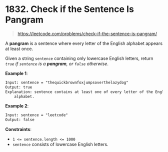 # 1832. Check if the Sentence Is Pangram

> <https://leetcode.com/problems/check-if-the-sentence-is-pangram/>

A **pangram** is a sentence where every letter of the English alphabet appears
at least once.

Given a string `sentence` containing only lowercase English letters, return
*`true` if `sentence` is a **pangram**, or `false` otherwise*.

**Example 1**:

```txt
Input: sentence = "thequickbrownfoxjumpsoverthelazydog"
Output: true
Explanation: sentence contains at least one of every letter of the English
    alphabet.
```

**Example 2**:

```txt
Input: sentence = "leetcode"
Output: false
```

**Constraints**:

- `1 <= sentence.length <= 1000`
- `sentence` consists of lowercase English letters.

